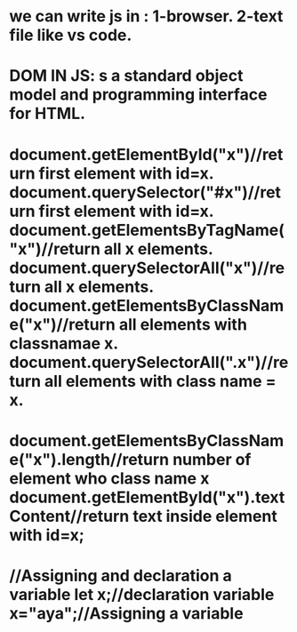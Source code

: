 we can write js in :
1-browser.
2-text file like vs code.
======================
DOM IN JS: s a standard object model and programming interface for HTML.
======================
document.getElementById("x")//return first element with id=x.
document.querySelector("#x")//return first element with id=x.
document.getElementsByTagName("x")//return all x elements.
document.querySelectorAll("x")//return all x elements.
document.getElementsByClassName("x")//return all elements with classnamae x.
document.querySelectorAll(".x")//return all elements with class name = x.
===============================================
document.getElementsByClassName("x").length//return number of element who class name x
document.getElementById("x").textContent//return text inside element with id=x; 
===============================================
//Assigning and declaration  a variable
let x;//declaration variable
x="aya";//Assigning a variable
===============================================
